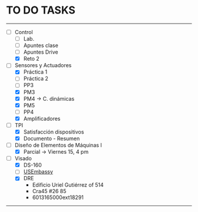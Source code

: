 # TO DO TASKS 


---

- [ ] Control
	- [ ] Lab.
	- [ ] Apuntes clase
	- [ ] Apuntes Drive
	- [x] Reto 2
- [ ] Sensores y Actuadores
	- [x] Práctica 1
	- [ ] Práctica 2
	- [ ] PP3
	- [x] PM3
	- [x] PM4 -> C. dinámicas
	- [x] PM5
	- [ ] PP4
	- [x] Amplificadores
- [ ] TPI
	- [x] Satisfacción dispositivos
	- [x] Documento - Resumen
- [ ] Diseño de Elementos de Máquinas I
	- [x] Parcial -> Viernes $15$, $4$ pm

 - [ ] Visado
	 - [x] DS-160
	 - [ ] [USEmbassy](https://www.usembassy.gov/)
	 - [x] DRE
		 - Edificio Uriel Gutiérrez of 514
		 - Cra45 #26 85
		 - 6013165000ext18291

---











